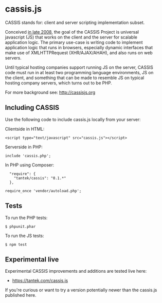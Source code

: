 cassis.js
=========

<img src="http://tantek.pbworks.com/f/1297010926/cassis128.png" alt="" align="left" /> CASSIS stands for: client and server scripting implementation subset.

Conceived [in late 2008](http://twitter.com/t/statuses/916632211), the goal of the CASSIS Project is universal javascript (JS) that works on the client and the server for scalable application logic. The primary use-case is writing code to implement application logic that runs in browsers, especially dynamic interfaces that make use of XMLHTTPRequest (XHR/AJAX/AHAH), and also runs on web servers.

Until typical hosting companies support running JS on the server, CASSIS code must run in at least two programming language environments, JS on the client, and something that can be made to resemble JS on typical hosting company servers, which turns out to be PHP.

For more background see:
http://cassisjs.org

Including CASSIS
----------------

Use the following code to include cassis.js locally from your server:

Clientside in HTML:

```
<script type="text/javascript" src="cassis.js"></script>
```

Serverside in PHP:

```
include 'cassis.php';
```

In PHP using Composer:

```
  "require": {
    "tantek/cassis": "0.1.*"
  },
```

```
require_once 'vendor/autoload.php';
```

Tests
-----

To run the PHP tests:

```
$ phpunit.phar
```

To run the JS tests:

```
$ npm test
```

Experimental live
-----------------

Experimental CASSIS improvements and additions are tested live here:
* https://tantek.com/cassis.js

If you're curious or want to try a version potentially newer than the cassis.js published here.
